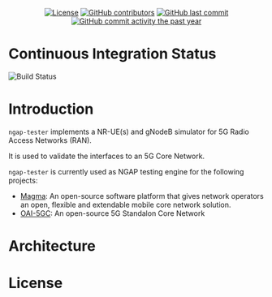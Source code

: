 <p align="center">
    <a href="https://github.com/openairinterface/ngap-tester/blob/main/LICENSE"><img src="https://img.shields.io/badge/license-BSD3clause-blue.svg" alt="License"></a>
    <a href="https://github.com/openairinterface/ngap-tester/graphs/contributors"><img src="https://img.shields.io/github/contributors/openairinterface/ngap-tester" alt="GitHub contributors"></a>
    <a href="https://github.com/openairinterface/ngap-tester/commits/main"><img src="https://img.shields.io/github/last-commit/openairinterface/ngap-tester" alt="GitHub last commit"></a>
    <a href="https://github.com/openairinterface/ngap-tester/commits/main"><img src="https://img.shields.io/github/commit-activity/y/openairinterface/ngap-tester" alt="GitHub commit activity the past year"></a>
</p>

# Continuous Integration Status

![Build Status](https://github.com/openairinterface/ngap-tester/actions/workflows/build_all.yml/badge.svg?branch=main)

# Introduction

`ngap-tester` implements a NR-UE(s) and gNodeB simulator for 5G Radio Access Networks (RAN).

It is used to validate the interfaces to an 5G Core Network.

`ngap-tester` is currently used as NGAP testing engine for the following projects:
- [Magma](https://github.com/magma/magma): An open-source software platform that gives
network operators an open, flexible and extendable mobile core network solution.
- [OAI-5GC](https://gitlab.eurecom.fr/oai/cn5g/oai-cn5g-fed): An open-source 5G Standalon 
Core Network

# Architecture


# License
